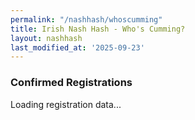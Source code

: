 ```yaml
---
permalink: "/nashhash/whoscumming"
title: Irish Nash Hash - Who's Cumming?
layout: nashhash
last_modified_at: '2025-09-23'
---
```


### Confirmed Registrations

<div id="loading">Loading registration data...</div>
<div id="registration-table" style="display:none;"></div>
<div id="error" style="display:none; color:red;"></div>

<script>
// Replace SHEET_ID with your public Google Sheet ID
// Get this from your Google Sheets URL: https://docs.google.com/spreadsheets/d/SHEET_ID/edit
const SHEET_ID = '1-rX1sPHbv8Veuw4FqF6zIp3ujcHk-jOd240jvg4HZzg';
// CSV export gets all data, no range needed

async function loadRegistrations() {
    const loadingEl = document.getElementById('loading');
    const tableEl = document.getElementById('registration-table');
    const errorEl = document.getElementById('error');

    try {
        const response = await fetch(`https://docs.google.com/spreadsheets/d/${SHEET_ID}/export?format=csv`);

        if (!response.ok) {
            throw new Error('Failed to load data');
        }

        const csvText = await response.text();
        console.log("csv: " + csvText);
        const rows = csvText.split('\n').map(row => row.split(',').map(cell => cell.replace(/"/g, '')));

        if (!rows || rows.length === 0) {
            throw new Error('No confirmed registrations found');
        }

        // Build HTML table
        let html = '<table style="width:100%; border-collapse: collapse;">';

        // Use custom headers
        html += '<thead><tr style="background-color: #f0f0f0;">';
        html += '<th style="border: 1px solid #ddd; padding: 8px; text-align: left;">Name</th>';
        html += '<th style="border: 1px solid #ddd; padding: 8px; text-align: left;">Hash</th>';
        html += '</tr></thead><tbody>';

        // Data rows - skip header row (start from index 1)
        for (let i = 1; i < rows.length; i++) {
            const row = rows[i];
            if (row.length > 0 && row[0]) { // Skip empty rows
                html += '<tr>';
                row.forEach((cell, index) => {
                    let cellStyle = 'border: 1px solid #ddd; padding: 8px;';
                    // First column (name) - make it bold
                    if (index === 0) {
                        cellStyle += ' font-weight: bold;';
                    }
                    html += `<td style="${cellStyle}">${cell || ''}</td>`;
                });
                html += '</tr>';
            }
        }
        html += '</tbody></table>';

        // Add count (subtract 1 for header row)
        const confirmedCount = rows.length - 1;
        html = `<p><strong>${confirmedCount} confirmed registration${confirmedCount !== 1 ? 's' : ''}</strong></p>` + html;

        // Show results
        loadingEl.style.display = 'none';
        tableEl.innerHTML = html;
        tableEl.style.display = 'block';

    } catch (error) {
        console.error('Error loading registrations:', error);
        loadingEl.style.display = 'none';
        errorEl.textContent = 'Unable to load registration data. Please try again later.';
        errorEl.style.display = 'block';
    }
}

// Load data when page loads
document.addEventListener('DOMContentLoaded', loadRegistrations);
</script>
